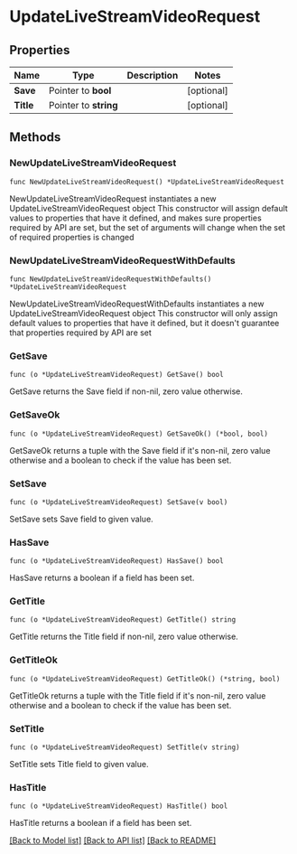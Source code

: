# UpdateLiveStreamVideoRequest

## Properties

Name | Type | Description | Notes
------------ | ------------- | ------------- | -------------
**Save** | Pointer to **bool** |  | [optional] 
**Title** | Pointer to **string** |  | [optional] 

## Methods

### NewUpdateLiveStreamVideoRequest

`func NewUpdateLiveStreamVideoRequest() *UpdateLiveStreamVideoRequest`

NewUpdateLiveStreamVideoRequest instantiates a new UpdateLiveStreamVideoRequest object
This constructor will assign default values to properties that have it defined,
and makes sure properties required by API are set, but the set of arguments
will change when the set of required properties is changed

### NewUpdateLiveStreamVideoRequestWithDefaults

`func NewUpdateLiveStreamVideoRequestWithDefaults() *UpdateLiveStreamVideoRequest`

NewUpdateLiveStreamVideoRequestWithDefaults instantiates a new UpdateLiveStreamVideoRequest object
This constructor will only assign default values to properties that have it defined,
but it doesn't guarantee that properties required by API are set

### GetSave

`func (o *UpdateLiveStreamVideoRequest) GetSave() bool`

GetSave returns the Save field if non-nil, zero value otherwise.

### GetSaveOk

`func (o *UpdateLiveStreamVideoRequest) GetSaveOk() (*bool, bool)`

GetSaveOk returns a tuple with the Save field if it's non-nil, zero value otherwise
and a boolean to check if the value has been set.

### SetSave

`func (o *UpdateLiveStreamVideoRequest) SetSave(v bool)`

SetSave sets Save field to given value.

### HasSave

`func (o *UpdateLiveStreamVideoRequest) HasSave() bool`

HasSave returns a boolean if a field has been set.

### GetTitle

`func (o *UpdateLiveStreamVideoRequest) GetTitle() string`

GetTitle returns the Title field if non-nil, zero value otherwise.

### GetTitleOk

`func (o *UpdateLiveStreamVideoRequest) GetTitleOk() (*string, bool)`

GetTitleOk returns a tuple with the Title field if it's non-nil, zero value otherwise
and a boolean to check if the value has been set.

### SetTitle

`func (o *UpdateLiveStreamVideoRequest) SetTitle(v string)`

SetTitle sets Title field to given value.

### HasTitle

`func (o *UpdateLiveStreamVideoRequest) HasTitle() bool`

HasTitle returns a boolean if a field has been set.


[[Back to Model list]](../README.md#documentation-for-models) [[Back to API list]](../README.md#documentation-for-api-endpoints) [[Back to README]](../README.md)


